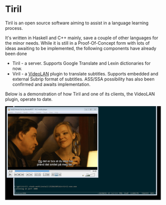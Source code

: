 # Tiril
Tiril is an open source software aiming to assist in a language learning process.

It's written in Haskell and C++ mainly, save a couple of other languages for the minor needs. While it is still in a Proof-Of-Concept form with lots of ideas awaiting to be implemented, the following components have already been done
* Tiril - a server. Supports Google Translate and Lexin dictionaries for now. 
* Viril - a [VideoLAN](https://github.com/videolan) plugin to translate subtitles. Supports embedded and external Subrip format of subtitles. ASS/SSA possibility has also been confirmed and awaits implementation.

Below is a demonstration of how Tiril and one of its clients, the VideoLAN plugin, operate to date.


![alt text](https://github.com/erithion/tiril/raw/master/doc/tiril.gif "Demo")
